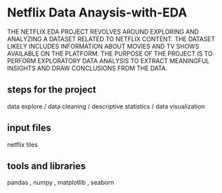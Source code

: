 # Netflix Data Anaysis-with-EDA
THE NETFLIX EDA PROJECT REVOLVES AROUND EXPLORING AND ANALYZING A DATASET RELATED TO NETFLIX CONTENT. THE DATASET LIKELY INCLUDES INFORMATION ABOUT MOVIES AND TV SHOWS
AVAILABLE ON THE PLATFORM. THE PURPOSE OF THE PROJECT IS TO PERFORM EXPLORATORY DATA ANALYSIS TO EXTRACT MEANINGFUL INSIGHTS AND
DRAW CONCLUSIONS FROM THE DATA.


<h2> steps for the project </h2>
<l1> data explore </l1> /
<l2> data cleaning </l2> /
<l2> descriptive statistics </l2>/
<l1> data visualization </l1>

<h2> input files </h2>
netflix tiles

<h2> tools and libraries </h2>
<l1> pandas , numpy , matplotlib , seaborn </l1>
